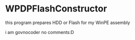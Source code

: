 # WPDPFlashConstructor
 this program prepares HDD or Flash for my WinPE assembly


i am govnocoder no comments:D
